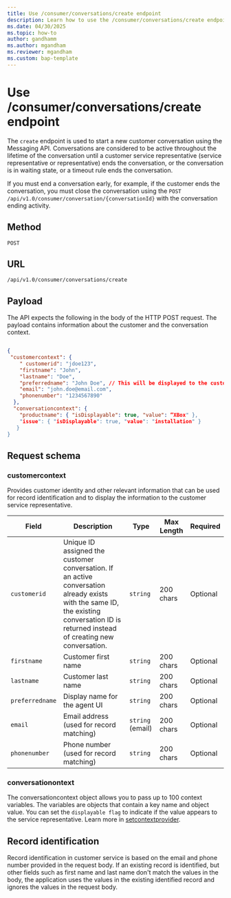 ```yaml
---
title: Use /consumer/conversations/create endpoint
description: Learn how to use the /consumer/conversations/create endpoint.
ms.date: 04/30/2025
ms.topic: how-to
author: gandhamm
ms.author: mgandham
ms.reviewer: mgandham
ms.custom: bap-template
---
```


# Use /consumer/conversations/create endpoint

The `create` endpoint is used to start a new customer conversation using the Messaging API. Conversations are considered to be active throughout the lifetime of the conversation until a customer service representative (service representative or representative) ends the conversation, or the conversation is in waiting state, or a timeout rule ends the conversation.

 If you must end a conversation early, for example, if the customer ends the conversation, you must close the conversation using the `POST /api/v1.0/consumer/conversation/{conversationId}` with the conversation ending activity. 


## Method

`POST`

## URL

`/api/v1.0/consumer/conversations/create`

## Payload

The API expects the following in the body of the HTTP POST request. The payload contains information about the customer and the conversation context.

```json

{
 "customercontext": {
    " customerid": "jdoe123",
    "firstname": "John",
    "lastname": "Doe",
    "preferredname": "John Doe", // This will be displayed to the customer service representative
    "email": "john.doe@email.com",
    "phonenumber": "1234567890"
  },
  "conversationcontext": {
    "productname": { "isDisplayable": true, "value": “XBox" },
    "issue": { "isDisplayable": true, "value": "installation" }
   }
}

```

## Request schema

### customercontext

Provides customer identity and other relevant information that can be used for record identification and to display the information to the customer service representative.

| Field           | Description                              | Type             | Max Length | Required |
| --------------- | ---------------------------------------- | ---------------- | ---------- | -------- |
| `customerid`    | Unique ID assigned the customer conversation. If an active conversation already exists with the same ID, the existing conversation ID is returned instead of creating new conversation.      | `string`         | 200 chars  | Optional        |
| `firstname`     | Customer first name                      | `string`         | 200 chars  | Optional       |
| `lastname`      | Customer last name                       | `string`         | 200 chars  | Optional        |
| `preferredname` | Display name for the agent UI            | `string`         | 200 chars  | Optional       |
| `email`         | Email address (used for record matching) | `string` (email) | 200 chars  | Optional        |
| `phonenumber`   | Phone number (used for record matching)  | `string`         | 200 chars  | Optional        |

### conversationontext

 The conversationcontext object allows you to pass up to 100 context variables. The variables are objects that contain a key name and object value. You can set the `displayable flag` to indicate if the value appears to the service representative. Learn more in [setcontextprovider](/dynamics365/customer-service/develop/reference/methods/setcontextprovider). 

## Record identification

 Record identification in customer service is based on the email and phone number provided in the request body. If an existing record is identified, but other fields such as first name and last name don't match the values in the body, the application uses the values in the existing identified record and ignores the values in the request body.
